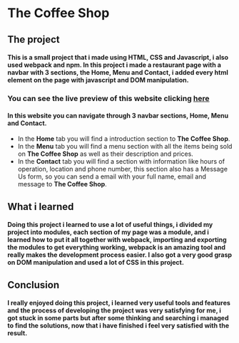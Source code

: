 # The Coffee Shop

## The project

#### This is a small project that i made using HTML, CSS and Javascript, i also used webpack and npm. In this project i made a restaurant page with a navbar with 3 sections, the Home, Menu and Contact, i added every html element on the page with javascript and DOM manipulation.

### **You can see the live preview of this website clicking [here](https://gabrxzvski.github.io/restaurant-page/)**

#### In this website you can navigate through 3 navbar sections, **Home**, **Menu** and **Contact**.
- In the **Home** tab you will find a introduction section to **The Coffee Shop**.
- In the **Menu** tab you will find a menu section with all the items being sold on **The Coffee Shop** as well as their description and prices.
- In the **Contact** tab you will find a section with information like hours of operation, location and phone number, this section also has a Message Us form, so you can send a email with your full name, email and message to **The Coffee Shop**.
## What i learned

#### Doing this project i learned to use a lot of useful things, i divided my project into modules, each section of my page was a module, and i learned how to put it all together with webpack, importing and exporting the modules to get everything working, webpack is an amazing tool and really makes the development process easier. I also got a very good grasp on DOM manipulation and used a lot of CSS in this project.

## Conclusion

#### I really enjoyed doing this project, i learned very useful tools and features and the process of developing the project was very satisfying for me, i got stuck in some parts but after some thinking and searching i managed to find the solutions, now that i have finished i feel very satisfied with the result.
